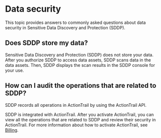 # Data security

This topic provides answers to commonly asked questions about data security in Sensitive Data Discovery and Protection \(SDDP\).

## Does SDDP store my data?

Sensitive Data Discovery and Protection \(SDDP\) does not store your data. After you authorize SDDP to access data assets, SDDP scans data in the data assets. Then, SDDP displays the scan results in the SDDP console for your use.

## How can I audit the operations that are related to SDDP?

SDDP records all operations in ActionTrail by using the ActionTrail API.

SDDP is integrated with ActionTrail. After you activate ActionTrail, you can view all the operations that are related to SDDP and review their security in ActionTrail. For more information about how to activate ActionTrail, see [Billing](/intl.en-US/Pricing/Billing.md).

